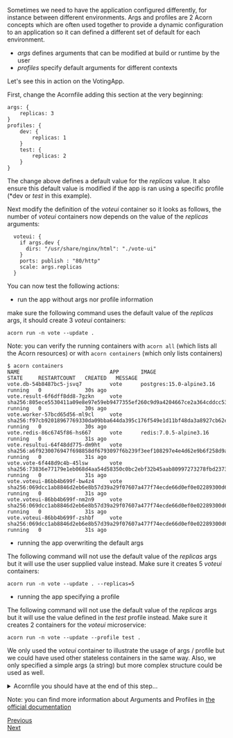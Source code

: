 Sometimes we need to have the application configured differently, for instance between different environments. Args and profiles are 2 Acorn concepts which are often used together to provide a dynamic configuration to an application so it can defined a different set of default for each environment.

- *args* defines arguments that can be modified at build or runtime by the user
- *profiles* specify default arguments for different contexts

Let's see this in action on the VotingApp.

First, change the Acornfile adding this section at the very beginning:

```
args: {
    replicas: 3
}
profiles: {
    dev: {
        replicas: 1
    }
    test: {
        replicas: 2
    }
}
```

The change above defines a default value for the *replicas* value. It also ensure this default value is modified if the app is ran using a specific profile (*dev or *test* in this example).

Next modify the definition of the *voteui* container so it looks as follows, the number of *voteui* containers now depends on the value of the *replicas* arguments:

```
  voteui: {
    if args.dev {
      dirs: "/usr/share/nginx/html": "./vote-ui"
    } 
    ports: publish : "80/http"
    scale: args.replicas
  }
```

You can now test the following actions:

- run the app without args nor profile information

make sure the following command uses the default value of the *replicas* args, it should create 3 *voteui* containers:

```
acorn run -n vote --update .
```

Note: you can verify the running containers with ```acorn all``` (which lists all the Acorn resources) or with ```acorn containers``` (which only lists containers)

```
$ acorn containers
NAME                             APP       IMAGE                                                                     STATE     RESTARTCOUNT   CREATED   MESSAGE
vote.db-54b8487bc5-jsvq7         vote      postgres:15.0-alpine3.16                                                  running   0              30s ago
vote.result-6f6dff8dd8-7gzkn     vote      sha256:805ece5530411a09e8e97e59eb9477355ef260c9d9a4204667ce2a364cddcc53   running   0              30s ago
vote.worker-57bcd65d56-ml9cl     vote      sha256:f97cb92018967769330da09bba644da395c176f549e1d11bf48da3a8927cb62e   running   0              30s ago
vote.redis-86c6745f86-hs667      vote      redis:7.0.5-alpine3.16                                                    running   0              31s ago
vote.resultui-64f48dd775-dm9ht   vote      sha256:a6f9230076947f698858df6793097f6b239f3eef108297e4e4d62e9b6f258d9a   running   0              31s ago
vote.vote-6f448d9c4b-45lsw       vote      sha256:73836e77179e1eb068d4aa54d58350c0bc2ebf32b45aab80997273278fbd2373   running   0              31s ago
vote.voteui-86bb4b699f-bw4z4     vote      sha256:069dcc1ab8846d2eb6e8b57d39a29f07607a477f74ecde66d0ef0e02289300d6   running   0              31s ago
vote.voteui-86bb4b699f-nm2n9     vote      sha256:069dcc1ab8846d2eb6e8b57d39a29f07607a477f74ecde66d0ef0e02289300d6   running   0              31s ago
vote.voteui-86bb4b699f-zshbf     vote      sha256:069dcc1ab8846d2eb6e8b57d39a29f07607a477f74ecde66d0ef0e02289300d6   running   0              31s ago
```

- running the app overwriting the default args

The following command will not use the default value of the *replicas* args but it will use the user supplied value instead. Make sure it creates 5 *voteui* containers:

```
acorn run -n vote --update . --replicas=5
```

- running the app specifying a profile

The following command will not use the default value of the *replicas* args but it will use the value defined in the *test* profile instead. Make sure it creates 2 containers for the *voteui* microservice:

```
acorn run -n vote --update --profile test .
```

We only used the *voteui* container to illustrate the usage of args / profile but we could have used other stateless containers in the same way. Also, we only specified a simple args (a string) but more complex structure could be used as well.

<details>
  <summary markdown="span">Acornfile you should have at the end of this step...</summary>
<pre>
args: {
    replicas: 3
}
profiles: {
    dev: {
        replicas: 1
    }
    test: {
        replicas: 2
    }
}
containers: {
  voteui: {
    if args.dev {
      dirs: "/usr/share/nginx/html": "./vote-ui"
    }
    build: {
      context: "./vote-ui"
    }
    ports: publish : "80/http"
    scale: args.replicas
  }
  vote: {
    build: {
      target: std.ifelse(args.dev, "dev", "production")
      context: "./vote"
    }
    if args.dev {
      dirs: {
          "/app": "./vote"
      }
    }
    ports: "5000/http"
  }
  redis: {
    image: "redis:7.0.5-alpine3.16"
    ports: "6379/tcp"
    dirs: {
      if !args.dev {
        "/data": "volume://redis"
      }
    }
  }
  worker: {
    build: "./worker/go"
    env: {
     "POSTGRES_USER": "secret://db-creds/username"
     "POSTGRES_PASSWORD": "secret://db-creds/password"
    }
  }
  db: {
    image: "postgres:15.0-alpine3.16"
    ports: "5432/tcp"
    env: {
      "POSTGRES_USER": "secret://db-creds/username"
      "POSTGRES_PASSWORD": "secret://db-creds/password"
    }
    dirs: {
      if !args.dev {
        "/var/lib/postgresql/data": "volume://db"
      }
    }
  }
  result: {
    build: {
      target: std.ifelse(args.dev, "dev", "production")
      context: "./result"
    }
    if args.dev {
      dirs: {
          "/app": "./result"
      }
    }   
    ports: "5000/http"
    env: {
      "POSTGRES_USER": "secret://db-creds/username"
      "POSTGRES_PASSWORD": "secret://db-creds/password"
    }
  }
  resultui: {
    build: {
      target: std.ifelse(args.dev, "dev", "production")
      context: "./result-ui"
    }
    if args.dev {
      dirs: {
        "/app": "./result-ui"
      }
    } 
    ports: publish : "80/http"
  }
}
secrets: {
    "db-creds": {
        type: "basic"
        data: {
            username: ""
            password: ""
        }
    }
}
volumes: {
  if !args.dev {
    "db": {
        size: "100M"
    }
    "redis": {
        size: "100M"
    }
  }
}
</pre>
</details>

Note: you can find more information about Arguments and Profiles in [the official documentation](https://docs.acorn.io/authoring/args-and-profiles)

[Previous](./development_mode.md)  
[Next](./labels.md)